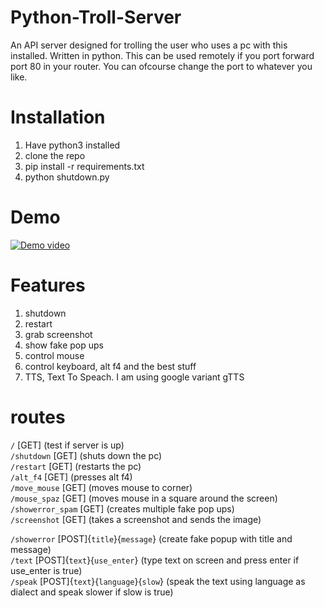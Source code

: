 # Python-Troll-Server
An API server designed for trolling the user who uses a pc with this installed. Written in python. This can be used remotely if you port forward port 80 in your router. You can ofcourse change the port to whatever you like.

# Installation
1. Have python3 installed
2. clone the repo
3. pip install -r requirements.txt
4. python shutdown.py

# Demo
[![Demo video](https://img.youtube.com/vi/AkmKBbu-gts/0.jpg)](https://www.youtube.com/watch?v=AkmKBbu-gts)

# Features
1. shutdown
2. restart
3. grab screenshot
4. show fake pop ups
5. control mouse
6. control keyboard, alt f4 and the best stuff
7. TTS, Text To Speach. I am using google variant gTTS

# routes
`/` [GET] (test if server is up)<br />
`/shutdown` [GET] (shuts down the pc)<br />
`/restart` [GET] (restarts the pc)<br />
`/alt_f4` [GET] (presses alt f4)<br />
`/move_mouse` [GET] (moves mouse to corner)<br />
`/mouse_spaz` [GET] (moves mouse in a square around the screen)<br />
`/showerror_spam` [GET] (creates multiple fake pop ups)<br />
`/screenshot` [GET] (takes a screenshot and sends the image)<br />

`/showerror` [POST]{`title`}{`message`} (create fake popup with title and message)<br />
`/text` [POST]{`text`}{`use_enter`} (type text on screen and press enter if use_enter is true)<br />
`/speak` [POST]{`text`}{`language`}{`slow`} (speak the text using language as dialect and speak slower if slow is true)<br />
